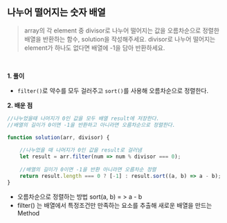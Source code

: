 ## 나누어 떨어지는 숫자 배열
> array의 각 element 중 divisor로 나누어 떨어지는 값을 오름차순으로 정렬한 배열을 반환하는 함수, solution을 작성해주세요.
divisor로 나누어 떨어지는 element가 하나도 없다면 배열에 -1을 담아 반환하세요.

<br>

**1. 풀이**

- `filter()`로 약수를 모두 걸러주고 `sort()`를 사용해 오름차순으로 정렬한다.

**2. 배운 점**
```javascript
//나누었을때 나머지가 0인 값을 모두 배열 result에 저장한다.
//배열의 길이가 0이면 -1을 반환하고 아니라면 오름차순으로 정렬한다.

function solution(arr, divisor) {
    
    //나누었을 때 나머지가 0인 값을 result로 걸러냄
    let result = arr.filter(num => num % divisor === 0); 
    
    //배열의 길이가 0이면 -1을 반환 아니라면 오름차순 정렬
    return result.length === 0 ? [-1] : result.sort((a, b) => a - b); 
}
```
- 오름차순으로 정렬하는 방법 sort(a, b) = > a - b
- filter() 는 배열에서 특정조건만 만족하는 요소를 추출해 새로운 배열을 만드는 Method